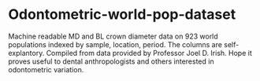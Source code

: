 # Odontometric-world-pop-dataset
Machine readable MD and BL crown diameter data on 923 world populations indexed by sample, location, period. The columns are self-explantory. 
Compiled from data provided by Professor Joel D. Irish. Hope it proves useful to dental anthropologists and others interested in odontometric variation.
